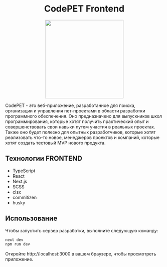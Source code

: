 <h1 align="center">
CodePET Frontend
</h1>

<p align="center">
  <img width="250" height="250" src="https://avatars.githubusercontent.com/u/155900142?s=400&u=42d724fc105d3492a70e9a63b7186381331557f2&v=4">
</p>

CodePET - это веб-приложение, разработанное для поиска, организации и управления пет-проектами в области разработки программного обеспечения. Оно предназначено для выпускников школ программирования, которые хотят получить практический опыт и совершенствовать свои навыки путем участия в реальных проектах. Также оно будет полезно для опытных разработчиков, которые хотят реализовать что-то новое, менеджеров проектов и компаний, которые хотят создать тестовый MVP нового продукта.

## Технологии FRONTEND
- TypeScript
- React
- Next.js
- SCSS
- clsx
- commitizen
- husky

## Использование
Чтобы запустить сервер разработки, выполните следующую команду:

```bash
next dev 
npm run dev
```
Откройте http://localhost:3000 в вашем браузере, чтобы просмотреть приложение.

